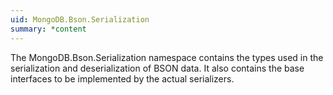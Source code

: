 ```yaml
---
uid: MongoDB.Bson.Serialization
summary: *content
---
```


The MongoDB.Bson.Serialization namespace contains the types used in the serialization and deserialization of BSON data. It also contains the base interfaces to be implemented by the actual serializers.
